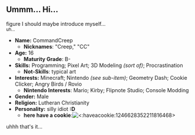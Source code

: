 ## Ummm... Hi...
figure I should maybe introduce myself...<br />
<sub>uh...</sub>

- **Name:** CommandCreep
  - __Nicknames__: "Creep," "CC"
- **Age:** 16
  - __Maturity Grade__: B-
- **Skills:** Programming; Pixel Art; 3D Modeling *(sort of)*; Procrastination
  - __Not-Skills__: typical art
- **Interests:** Minecraft; Nintendo *(see sub-item)*; Geometry Dash; Cookie Clicker; Angry Birds / Rovio
  - __Nintendo Interests__: Mario; Kirby; Flipnote Studio; Console Modding
- **Gender:** Male
- **Religion:** Lutheran Christianity
- **Personality:** silly idiot **:D**
  - __here have a cookie__:![<:haveacookie:1246628352211816468>](https://cdn.discordapp.com/emojis/1246628352211816468.webp?size=20)

uhhh that's it...
